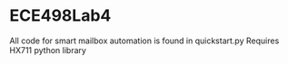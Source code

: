 # ECE498Lab4

All code for smart mailbox automation is found in quickstart.py
Requires HX711 python library
